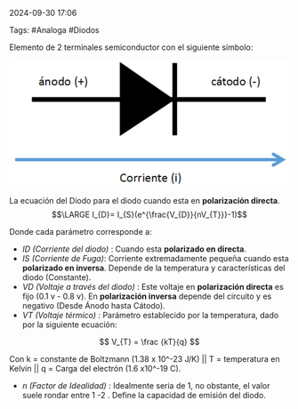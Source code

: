 2024-09-30 17:06

Tags: #Analoga #Diodos

Elemento de 2 terminales semiconductor con el siguiente símbolo:

![Esquema Del Diodo|300](Imagenes/EsquemaDiodo.png)

La ecuación del Diodo para el diodo cuando esta en **polarización directa**.
$$\LARGE I_{D}= I_{S}(e^{\frac{V_{D}}{nV_{T}}}-1)$$

Donde cada parámetro corresponde a:
* _ID (Corriente del diodo)_ : Cuando esta **polarizado en directa**.
* _IS (Corriente de Fuga)_: Corriente extremadamente pequeña cuando esta **polarizado en inversa**. Depende de la temperatura y características del diodo (Constante).
* _VD (Voltaje a través del diodo)_ : Este voltaje en **polarización directa** es fijo (0.1 v - 0.8 v). En **polarización inversa** depende del circuito y es negativo (Desde Ánodo hasta Cátodo).
* _VT (Voltaje térmico) :_ Parámetro establecido por la temperatura, dado por la siguiente ecuación:

$$ V_{T} = \frac {kT}{q} $$

Con k = constante de Boltzmann (1.38 x 10^-23 J/K)  ||  T = temperatura en Kelvin || q = Carga del electrón (1.6 x10^-19 C). 

* _n (Factor de Idealidad)_ : Idealmente seria de 1, no obstante, el valor suele rondar entre 1 -2 . Define la capacidad de emisión del diodo.
